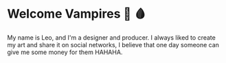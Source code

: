 # Welcome Vampires  🧛 🩸


My name is Leo, and I'm a designer and producer. I always liked to create my art and share it on social networks, I believe that one day someone can give me some money for them HAHAHA. 



